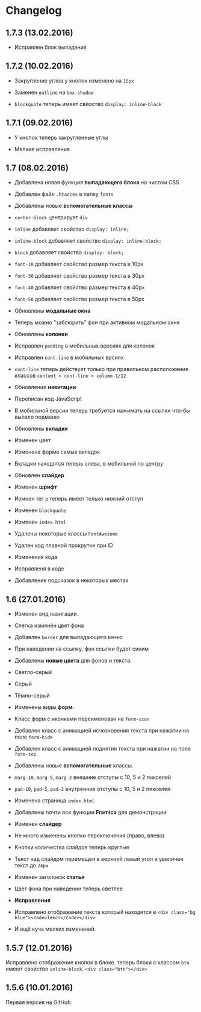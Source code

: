 # Changelog

## 1.7.3 (13.02.2016)

- Исправлен блок выпадения

## 1.7.2 (10.02.2016)

- Закругление углов у кнопок изменено на `15px`

- Заменен `outline` на `box-shadow`

- `blockquote` теперь имеет свйоство `display: inline-block`

## 1.7.1 (09.02.2016)

- У кнопок теперь закругленные углы

- Мелкие исправления

## 1.7 (08.02.2016)

- Добавлена новая функция **выпадающего блока** на чистом CSS

- Добавлен файл `.htacces` в папку `fonts`

- Добавлены новые **вспомогательные классы**
 - `center-block` центрирует `div`
 - `inline` добавляет свойство `display: inline;`
 - `inline-block` добавляет свойство `display: inline-block;`
 - `block` добавляет свойство `display: block;`

 - `font-10` добавляет свойство размер текста в 10px
 - `font-30` добавляет свойство размер текста в 30px
 - `font-40` добавляет свойство размер текста в 40px
 - `font-50` добавляет свойство размер текста в 50px

- Обновлены **модальные окна**
 - Теперь можно "заблюрить" фон при активном модальном окне

- Обновлены **колонки**
 - Исправлен `padding` в мобильных версиях для колонок
 - Исправлен `cont-line` в мобильных врсиях
 - `cont-line` теперь действует только при правильном расположение классов `content > cont-line > column-1/12`

- Обновление **навигации**
 - Переписан код JavaScript
 - В мобильной версии теперь требуется нажимать на ссылки что-бы выпало подменю

- Обновлены **вкладки**
 - Изменен цвет
 - Изменена форма самых вкладок
 - Вкладки находятся теперь слева, в мобильной по центру

- Обновлен **слайдер**

- Изменен **шрифт**

- Измнен тег `p` теперь имеет только нижний отступ

- Изменен `blockquote`

- Изменен `index.html`

- Удалены некоторые классы `FontAwesome`

- Удален код плавной прокрутки при ID

- Изменения кода
 - Исправленя в коде
 - Добавление подсказок в некоторых местах

## 1.6 (27.01.2016)

- Изменен вид навигации.
 - Слегка изменён цвет фона
 - Добавлен `border` для выпадающего меню
 - При наведении на ссылку, фон ссылки будет синим

- Добавлены **новые цвета** для фонов и текста.
 - Светло-серый
 - Серый
 - Тёмно-серый

- Изменены виды **форм**.
 - Класс форм с иконками переименован на `form-icon`
 - Добавлен класс с анимацией исчезновения текста при нажатии на поле `form-hide`
 - Добавлен класс с анимацией поднятия текста при нажатии на поле `form-top`

- Добавлены новые **вспомогательные** классы.
 - `marg-10`, `marg-5`, `marg-2` внешние отступы с 10, 5 и 2 пикселей
 - `pad-10`, `pad-5`, `pad-2` внутренние отступы с 10, 5 и 2 пикселей

- Изменена страница `index.html`
 - Добавлены почти все функции **Framico** для демонстрации

- Изменен **слайдер**
 - Не много изменены кнопки переключения (право, влево)
 - Кнопки количества слайдов теперь круглые
 - Текст над слайдом перемещен в верхний левый угол и увеличен текст до `24px`

- Изменен заголовок **статьи**
 - Цвет фона при наведении теперь светлее

- **Исправления**
 - Исправлено отображение текста который находится в ```<div class="bg blue"><code>Текст</code></div>```
 - И ещё куча мелких изменений.

## 1.5.7 (12.01.2016)

Исправлено отображение кнопок в блоке. теперь блоки с классом ```btn``` имеют свойство ```inline-block```.
```<div class="btn"></div>```

## 1.5.6 (10.01.2016)

Первая версия на GitHub.